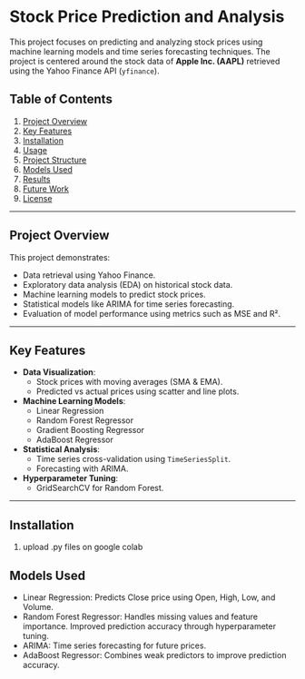 # Stock Price Prediction and Analysis

This project focuses on predicting and analyzing stock prices using machine learning models and time series forecasting techniques. The project is centered around the stock data of **Apple Inc. (AAPL)** retrieved using the Yahoo Finance API (`yfinance`).

## Table of Contents
1. [Project Overview](#project-overview)
2. [Key Features](#key-features)
3. [Installation](#installation)
4. [Usage](#usage)
5. [Project Structure](#project-structure)
6. [Models Used](#models-used)
7. [Results](#results)
8. [Future Work](#future-work)
9. [License](#license)

---

## Project Overview
This project demonstrates:
- Data retrieval using Yahoo Finance.
- Exploratory data analysis (EDA) on historical stock data.
- Machine learning models to predict stock prices.
- Statistical models like ARIMA for time series forecasting.
- Evaluation of model performance using metrics such as MSE and R².

---

## Key Features
- **Data Visualization**:
  - Stock prices with moving averages (SMA & EMA).
  - Predicted vs actual prices using scatter and line plots.
- **Machine Learning Models**:
  - Linear Regression
  - Random Forest Regressor
  - Gradient Boosting Regressor
  - AdaBoost Regressor
- **Statistical Analysis**:
  - Time series cross-validation using `TimeSeriesSplit`.
  - Forecasting with ARIMA.
- **Hyperparameter Tuning**:
  - GridSearchCV for Random Forest.

---

## Installation
1. upload .py files on google colab

## Models Used

- Linear Regression: Predicts Close price using Open, High, Low, and Volume.
- Random Forest Regressor: Handles missing values and feature importance. Improved prediction accuracy through hyperparameter tuning.
- ARIMA: Time series forecasting for future prices.
- AdaBoost Regressor: Combines weak predictors to improve prediction accuracy.
